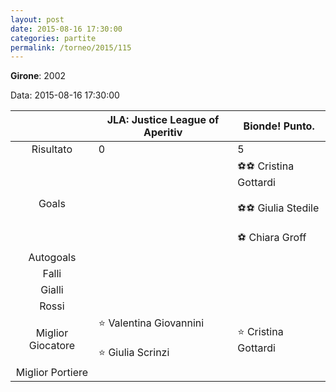 ```yaml
---
layout: post
date: 2015-08-16 17:30:00
categories: partite
permalink: /torneo/2015/115
---
```

**Girone**: 2002

Data: 2015-08-16 17:30:00

| | JLA: Justice League of Aperitiv | Bionde! Punto. |
|:-----:|-----|-----|
Risultato|0|5
Goals||⚽⚽ Cristina Gottardi<br/><br/>⚽⚽ Giulia Stedile<br/><br/>⚽ Chiara Groff<br/>
Autogoals||
Falli||
Gialli||
Rossi||
Miglior Giocatore|⭐ Valentina Giovannini<br/><br/>⭐ Giulia Scrinzi<br/>|⭐ Cristina Gottardi<br/>
Miglior Portiere||